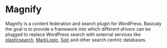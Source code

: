 # Magnify

Magnify is a content federation and search plugin for WordPress. Basicaly the
goal is to provide a framework into which different *drivers* can be plugged
to replace WordPress search with external services like [elasticsearch](https://www.elastic.co/products/elasticsearch),
[MarkLogic](http://www.marklogic.com/), [Solr](http://lucene.apache.org/solr/)
and other search centric databases.
